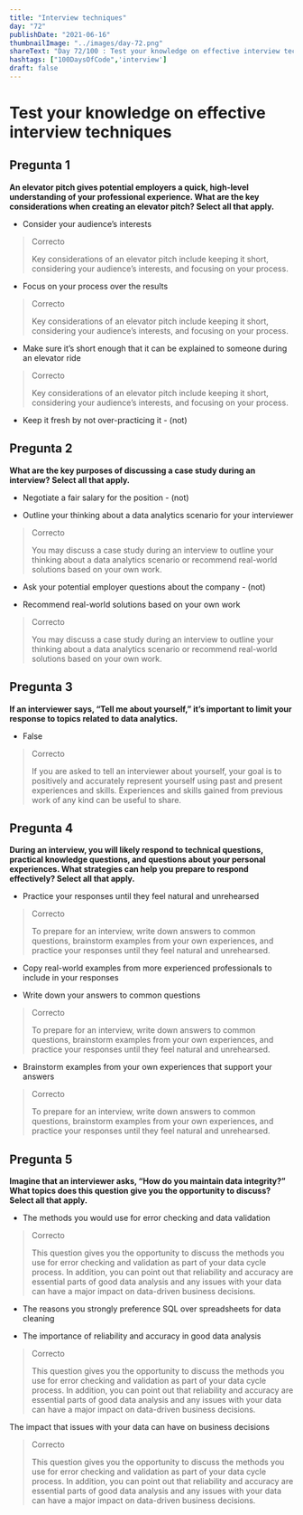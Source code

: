 ```yaml
---
title: "Interview techniques"
day: "72"
publishDate: "2021-06-16"
thumbnailImage: "../images/day-72.png"
shareText: "Day 72/100 : Test your knowledge on effective interview techniques. "
hashtags: ["100DaysOfCode",'interview']
draft: false
---
```




# Test your knowledge on effective interview techniques



## Pregunta 1

**An elevator pitch gives potential employers a quick, high-level understanding of your professional experience. What are the key considerations when creating an elevator pitch? Select all that apply.**

- Consider your audience’s interests

> Correcto
>
> Key considerations of an elevator pitch include keeping it short, considering your audience’s interests, and focusing on your process. 

- Focus on your process over the results

> Correcto
>
> Key considerations of an elevator pitch include keeping it short, considering your audience’s interests, and focusing on your process. 

- Make sure it’s short enough that it can be explained to someone during an elevator ride

> Correcto
>
> Key considerations of an elevator pitch include keeping it short, considering your audience’s interests, and focusing on your process. 

- Keep it fresh by not over-practicing it - (not)



## Pregunta 2

**What are the key purposes of discussing a case study during an interview? Select all that apply.**

- Negotiate a fair salary for the position - (not)

- Outline your thinking about a data analytics scenario for your interviewer

> Correcto
>
> You may discuss a case study during an interview to outline your thinking about a data analytics scenario or recommend real-world solutions based on your own work.

- Ask your potential employer questions about the company - (not)

- Recommend real-world solutions based on your own work

> Correcto
>
> You may discuss a case study during an interview to outline your thinking about a data analytics scenario or recommend real-world solutions based on your own work.



## **Pregunta 3**

**If an interviewer says, “Tell me about yourself,” it’s important to limit your response to topics related to data analytics.** 

- False

> Correcto
>
> If you are asked to tell an interviewer about yourself, your goal is to positively and accurately represent yourself using past and present experiences and skills. Experiences and skills gained from previous work of any kind can be useful to share. 



## **Pregunta 4**

**During an interview, you will likely respond to technical questions, practical knowledge questions, and questions about your personal experiences. What strategies can help you prepare to respond effectively? Select all that apply.**

- Practice your responses until they feel natural and unrehearsed

> Correcto
>
> To prepare for an interview, write down answers to common questions, brainstorm examples from your own experiences, and practice your responses until they feel natural and unrehearsed.

- Copy real-world examples from more experienced professionals to include in your responses 

- Write down your answers to common questions 

> Correcto
>
> To prepare for an interview, write down answers to common questions, brainstorm examples from your own experiences, and practice your responses until they feel natural and unrehearsed.

- Brainstorm examples from your own experiences that support your answers

> Correcto
>
> To prepare for an interview, write down answers to common questions, brainstorm examples from your own experiences, and practice your responses until they feel natural and unrehearsed.

## Pregunta 5

**Imagine that an interviewer asks, “How do you maintain data integrity?” What topics does this question give you the opportunity to discuss? Select all that apply.**

- The methods you would use for error checking and data validation 

> Correcto
>
> This question gives you the opportunity to discuss the methods you use for error checking and validation as part of your data cycle process. In addition, you can point out that reliability and accuracy are essential parts of good data analysis and any issues with your data can have a major impact on data-driven business decisions. 

- The reasons you strongly preference SQL over spreadsheets for data cleaning

- The importance of reliability and accuracy in good data analysis

> Correcto
>
> This question gives you the opportunity to discuss the methods you use for error checking and validation as part of your data cycle process. In addition, you can point out that reliability and accuracy are essential parts of good data analysis and any issues with your data can have a major impact on data-driven business decisions. 

The impact that issues with your data can have on business decisions

> Correcto
>
> This question gives you the opportunity to discuss the methods you use for error checking and validation as part of your data cycle process. In addition, you can point out that reliability and accuracy are essential parts of good data analysis and any issues with your data can have a major impact on data-driven business decisions. 